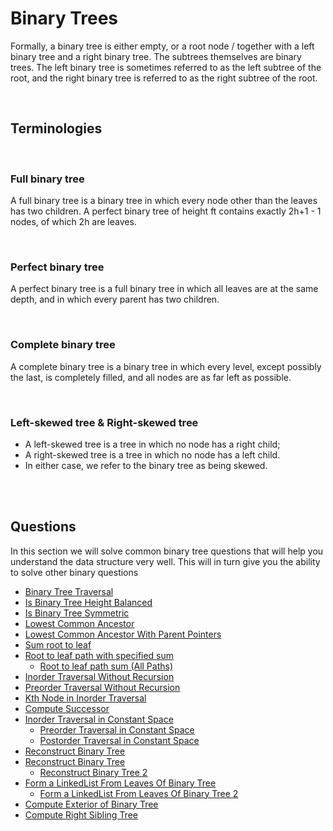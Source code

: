 # Binary Trees

Formally, a binary tree is either empty, or a root node / together with a left binary tree and a right binary tree. The subtrees themselves are binary trees. The left binary tree is sometimes referred to as the left subtree of the root, and the right binary tree is referred to as the right subtree of the root.

<br> 

## Terminologies

<br>

### Full binary tree
A full binary tree is a binary tree in which every node other than the leaves has two children. 
 A perfect binary tree of height ft contains exactly 2h+1 - 1 nodes, of which 2h are leaves.

<br>

### Perfect binary tree
A perfect binary tree is a full binary tree in which all leaves are at the same depth, and in which every parent has two children. 

<br>

### Complete binary tree
A complete binary tree is a binary tree in which every level, except possibly the last, is completely filled, and all nodes are as far left as possible.

<br>

### Left-skewed tree & Right-skewed tree
* A left-skewed tree is a tree in which no node has a right child; 
* A right-skewed tree is a tree in which no node has a left child. 
* In either case, we refer to the binary tree as being skewed.



<br> <br>

## Questions

In this section we will solve common binary tree questions that will help you understand the data structure very well. This will in turn give you the ability to solve other binary questions

* [Binary Tree Traversal](0_binary_tree_traversal/tree_traversals.py)
* [Is Binary Tree Height Balanced](1_is_binary_tree_height_balanced/balanced_binary_tree.py)
* [Is Binary Tree Symmetric](2_is_binary_tree_symmetric/is_symetric.py)
* [Lowest Common Ancestor](3_lca/lca.py)
* [Lowest Common Ancestor With Parent Pointers](4_lca_with_parent_pointers/lca.py)
* [Sum root to leaf](5_sum_root_to_leaf/sum_root_to_leaf.py)
* [Root to leaf path with specified sum](6_root_leaf_path_with_specified_sum/has_path_sum.py)
    * [Root to leaf path sum (All Paths) ](6.1_root_to_leaf_sum_all_paths/all_paths.py)
* [Inorder Traversal Without Recursion](7_inorder_traversal_without_recursion/inorder_traversal.py)
* [Preorder Traversal Without Recursion](8_preorder_traversal_without_recursion/preorder_traversal.py)
* [Kth Node in Inorder Traversal](9_kth_node_in_inorder_traversal/kth_node.py)
* [Compute Successor](10_compute_sucessor/compute_sucessor.py)
* [Inorder Traversal in Constant Space](11_inorder_traversal_in_constant_space/inorder_traversal.py)
    * [Preorder Traversal in Constant Space](11.1_preorder_traversal_in_constant_space/preorder_traversal.py)
    * [Postorder Traversal in Constant Space](11.2_postorder_traversal_in_constant_space/postorder_traversal.py)
* [Reconstruct Binary Tree](12_reconstruct_binary_tree_from_preorder_inorder_traversal/reconstruct_bt.py)
* [Reconstruct Binary Tree](13_reconstruct_bt_from_preorder_traversal/reconstruct_bt_1.py)
    * [Reconstruct Binary Tree 2](13_reconstruct_bt_from_preorder_traversal/reconstruct_bt_2.py)
* [Form a LinkedList From Leaves Of Binary Tree](14_form_a_linkedlist_from_leaves_of_bt/create_list_of_leaves.py)
    * [Form a LinkedList From Leaves Of Binary Tree 2](14_form_a_linkedlist_from_leaves_of_bt/create_2.py)
* [Compute Exterior of Binary Tree](15_compute_exterior_of_binary_tree/exterior_bt.py)
* [Compute Right Sibling Tree](16_compute_right_sibling_tree/compute_right_sibling_tree.py)
    